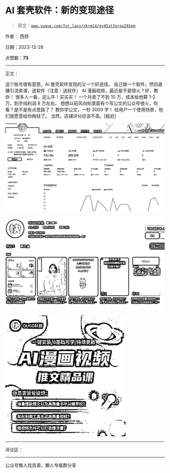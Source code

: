 # AI 套壳软件：新的变现途径

> 原文：[`www.yuque.com/for_lazy/xkrm14/gy45zt3xrgx291em`](https://www.yuque.com/for_lazy/xkrm14/gy45zt3xrgx291em)

作者： 西昂

日期：2023-12-28

点赞数：**73**

* * *

正文：

这个账号很有意思，AI 套壳软件变现的又一个好途径。 自己做一个软件，然后直播引流卖课，送软件（注意：送软件） AI 漫画视频，最近是不是很火？好，教你！
很多人一看，这么牛！买买买！ 一个月卖了不到 10 万，成本给他算 1-2 万，到手纯利润 8 万左右。
想想以前风向标里面有个写公文的公众号很火，你看？是不是有点思路了？ 教你学公文，一秒 3000 字！ 给用户一个使用场景，他们就愿意给你掏钱了。
当然，店铺评分应该不高。[尴尬]

![](img/317b3587ec872489b1a2c8148a0920e2.png)

![](img/6b5143071426ed1475ceac51d32ea128.png)

![](img/6523606cbdcf1fc691a351f30e7af98e.png)

* * *

评论区：

* * *

公众号懒人找资源，懒人专属群分享